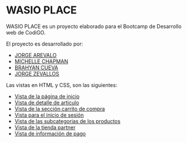 # WASIO PLACE

WASIO PLACE es un proyecto elaborado para el Bootcamp de Desarrollo web de CodiGO.

El proyecto es desarrollado por:

* [JORGE AREVALO](https://github.com/jarevalo1)
* [MICHELLE CHAPMAN](https://github.com/Michelle162002)
* [BRAHYAN CUEVA](https://github.com/bryancs14)
* [JORGE ZEVALLOS](https://github.com/geozevallos)

Las vistas en HTML y CSS, son las siguientes:

* [Vista de la página de inicio](https://geozevallos.github.io/WasioPlace/home)
* [Vista de detalle de articulo](https://geozevallos.github.io/WasioPlace/articulo)
* [Vista de la sección carrito de compra](https://geozevallos.github.io/WasioPlace/carrito)
* [Vista para el inicio de sesión](https://geozevallos.github.io/WasioPlace/iniciar_sesion)
* [Vista de las subcategorias de los productos](https://geozevallos.github.io/WasioPlace/subcategorias)
* [Vista de la tienda partner](https://geozevallos.github.io/WasioPlace/tienda)
* [Vista de información de pago](https://geozevallos.github.io/WasioPlace/InformacionDePago.html)

